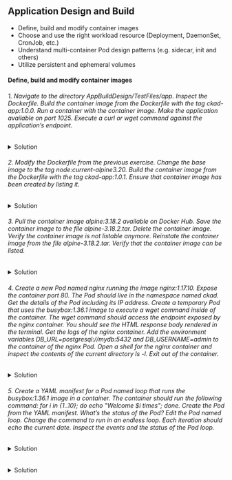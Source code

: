 ## Application Design and Build
- Define, build and modify container images
- Choose and use the right workload resource (Deployment, DaemonSet, CronJob, etc.)
- Understand multi-container Pod design patterns (e.g. sidecar, init and others)
- Utilize persistent and ephemeral volumes

#### Define, build and modify container images


###### 1. Navigate to the directory AppBuildDesign/TestFiles/app. Inspect the Dockerfile. Build the container image from the Dockerfile with the tag ckad-app:1.0.0. Run a container with the container image. Make the application available on port 1025. Execute a curl or wget command against the application’s endpoint.
<details>
<summary> Solution</summary>

```ls```

```
Dockerfile  package.json  spec  src
podman build -t ckad-app:1.0.0 .
podman image ls
podman run -d -p 1025:3000 7c01bebf22d2(imageID)
podman container ls
wget -O- localhost:1025
podman logs ac8fec488aba(conatinerID)
```
</details>

###### 2. Modify the Dockerfile from the previous exercise. Change the base image to the tag node:current-alpine3.20. Build the container image from the Dockerfile with the tag ckad-app:1.0.1. Ensure that container image has been created by listing it.
<details>
<summary> Solution</summary>

```
podman build -t ckad-app:1.0.1 -f TestFiles/app/Dockerfile
podman image ls
podman run -d -p 1025:3000 a110590ab55a(imageID)
podman container ls
wget -O- localhost:1025
podman logs eaa8bcb25c0a(conatinerID) 

```
</details>


###### 3. Pull the container image alpine:3.18.2 available on Docker Hub. Save the container image to the file alpine-3.18.2.tar. Delete the container image. Verify the container image is not listable anymore. Reinstate the container image from the file alpine-3.18.2.tar. Verify that the container image can be listed.</summary>

<details>
<summary> Solution</summary>

```
podman pull alpine:3.18.2
podman image ls
podman image save --quiet -o alpine-3.18.2.tar imegeIDc1aabb73d233
podman rmi imageID
podman image ls
podman image load -i alpine-3.18.2.tar
```
</details>

###### 4. Create a new Pod named nginx running the image nginx:1.17.10. Expose the container port 80. The Pod should live in the namespace named ckad. Get the details of the Pod including its IP address. Create a temporary Pod that uses the busybox:1.36.1 image to execute a wget command inside of the container. The wget command should access the endpoint exposed by the nginx container. You should see the HTML response body rendered in the terminal. Get the logs of the nginx container. Add the environment variables DB_URL=postgresql://mydb:5432 and DB_USERNAME=admin to the container of the nginx Pod. Open a shell for the nginx container and inspect the contents of the current directory ls -l. Exit out of the container.

<details>
<summary> Solution</summary>

```
k get po
k get ns
default           Active   11h
kube-node-lease   Active   11h
kube-public       Active   11h
kube-system       Active   11h
mynamespace       Active   11h

k run nginx --image=nginx --namespace=ckad --port=80
Error from server (NotFound): namespaces "ckad" not found

k run nginx --image=nginx --namespace=ckad --port=80 --dry=client -op yaml > TestFiles/4/4.1.nginx-pod.yaml
bash: TestFiles/4/4.1.nginx-pod.yaml: No such file or directory
mkdir TestFiles/4
k run nginx --image=nginx --namespace=ckad --port=80 --dry-run=client -o yaml > TestFiles/4/4.1.nginx-pod.yaml
Error from server (NotFound): error when creating "TestFiles/4/4.1.nginx-pod.yaml": namespaces "ckad" not found

k create namespace ckad --dry-run=client -o yaml > TestFiles/4/4.1.namespace.yaml
k create -f TestFiles/4/4.1.namespace.yaml 
namespace/ckad created
k create -f TestFiles/4/4.1.nginx-pod.yaml
pod/nginx created
k get po
k get pod nginx --namespace=ckad -o wide
k config get-contexts
k config set-context --current --namespace=ckad
k get po
NAME    READY   STATUS    RESTARTS   AGE
nginx   1/1     Running   0          3m58s
k describe po nginx | grep IP:
k run tmp --image=busybox:1.36.1 -it --rm --restart=Never -- wget -O-  IP
k logs nginx
k run nginx --image=nginx --namespace=ckad --port=80 --env="DB_URL=postgresql://mydb:5432" --env="DB_USERNAME=admin" --dry-run=client -o yaml > TestFiles/4/4.1.nginx-pod-withenv.yaml
k create -f TestFiles/4/4.1.nginx-pod-withenv.yaml 
k exec nginx -- /bin/sh -c "ls -l"

```
</details>

###### 5. Create a YAML manifest for a Pod named loop that runs the busybox:1.36.1 image in a container. The container should run the following command: for i in {1..10}; do echo "Welcome $i times"; done. Create the Pod from the YAML manifest. What’s the status of the Pod? Edit the Pod named loop. Change the command to run in an endless loop. Each iteration should echo the current date. Inspect the events and the status of the Pod loop.
<details>
<summary> Solution</summary>
</details>









###### 

<details>
<summary> Solution</summary>

</details>

